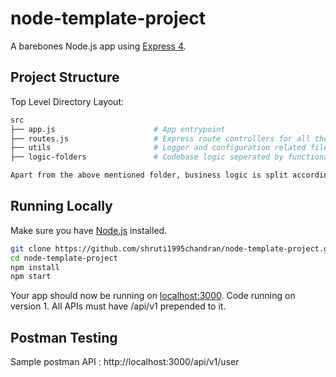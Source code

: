 # node-template-project

A barebones Node.js app using [Express 4](http://expressjs.com/).

## Project Structure

Top Level Directory Layout:

```sh
src
├── app.js                      # App entrypoint
├── routes.js                   # Express route controllers for all the endpoints of the app
├── utils                       # Logger and configuration related files
├── logic-folders               # Codebase logic seperated by functionality

Apart from the above mentioned folder, business logic is split according to the functionality it performs. For eg. users folder has the handler, controller and test files for easy access.
```

## Running Locally

Make sure you have [Node.js](http://nodejs.org/) installed.

```sh
git clone https://github.com/shruti1995chandran/node-template-project.git
cd node-template-project
npm install
npm start
```

Your app should now be running on [localhost:3000](http://localhost:3000/).
Code running on version 1. All APIs must have /api/v1 prepended to it.

## Postman Testing

Sample postman API : http://localhost:3000/api/v1/user

